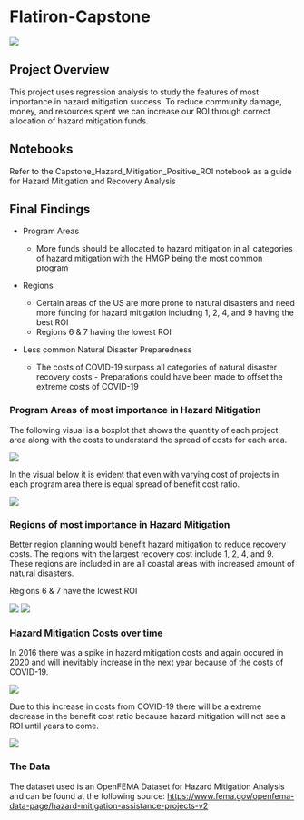 # Flatiron-Capstone

<img src='https://github.com/rachelbeery/Flatiron-Capstone/blob/main/fema.jpg'>

## Project Overview

This project uses regression analysis to study the features of most importance in hazard mitigation success. To reduce community damage, money, and resources spent we can increase our ROI through correct allocation of hazard mitigation funds. 

## Notebooks

Refer to the Capstone_Hazard_Mitigation_Positive_ROI notebook as a guide for Hazard Mitigation and Recovery Analysis

## Final Findings

- Program Areas
   - More funds should be allocated to hazard mitigation in all categories of hazard mitigation with the HMGP being the most common program 

- Regions
   - Certain areas of the US are more prone to natural disasters and need more funding for hazard mitigation including 1, 2, 4, and 9 having the best ROI
   - Regions 6 & 7 having the lowest ROI

- Less common Natural Disaster Preparedness
   - The costs of COVID-19 surpass all categories of natural disaster recovery costs
          - Preparations could have been made to offset the extreme costs of COVID-19

### Program Areas of most importance in Hazard Mitigation

The following visual is a boxplot that shows the quantity of each project area along with the costs to understand the spread of costs for each area.

<img src='https://github.com/rachelbeery/Flatiron-Capstone/blob/main/Images/programROI.png'>

In the visual below it is evident that even with varying cost of projects in each program area there is equal spread of benefit cost ratio. 

<img src='https://github.com/rachelbeery/Flatiron-Capstone/blob/main/Images/programROIbencost.png'>

### Regions of most importance in Hazard Mitigation

Better region planning would benefit hazard mitigation to reduce recovery costs. The regions with the largest recovery cost include 1, 2, 4, and 9. These regions are included in are all coastal areas with increased amount of natural disasters.

Regions 6 & 7 have the lowest ROI

<img src='https://github.com/rachelbeery/Flatiron-Capstone/blob/main/fema%20map.png'>

<img src='https://github.com/rachelbeery/Flatiron-Capstone/blob/main/Images/regionviolin.png'>

### Hazard Mitigation Costs over time

In 2016 there was a spike in hazard mitigation costs and again occured in 2020 and will inevitably increase in the next year because of the costs of COVID-19.  

<img src='https://github.com/rachelbeery/Flatiron-Capstone/blob/main/Images/programfy.png'>

Due to this increase in costs from COVID-19 there will be a extreme decrease in the benefit cost ratio because hazard mitigation will not see a ROI until years to come.

<img src='https://github.com/rachelbeery/Flatiron-Capstone/blob/main/Images/programfybenefitcost.png'>


### The Data

The dataset used is an OpenFEMA Dataset for Hazard Mitigation Analysis and can be found at the following source: https://www.fema.gov/openfema-data-page/hazard-mitigation-assistance-projects-v2 
